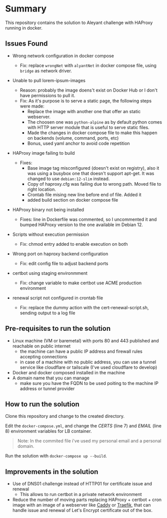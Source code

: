 # Summary

This repository contains the solution to Aleyant challenge with HAProxy running in docker.

## Issues Found

- Wrong network configuration in docker compose
    - Fix: replace `wrongNet` with `alyantNet` in docker compose file, using `bridge` as network driver.

- Unable to pull lorem-ipsum-images
    - Reason: probably the image doens't exist on Docker Hub or I don't have permissions to pull it.
    - Fix: As it's purpose is to serve a static page, the following steps were made:
        - Replace the image with another one that offer an static webserver.
        - The choosen one was `python-alpine` as by default python comes with HTTP server module that is useful to serve static files.
        - Made the changes in docker compose file to make this happen on backends (volume, command, ports, etc)
        - Bonus, used yaml anchor to avoid code repetition
- HAProxy image failing to build
    - Fixes:
        - Base image tag misconfigured (doesn't exist on registry), also it was using a busybox one that doesn't support apt-get. It was changed to use `debian:12-slim` instead.
        - Copy of haproxy.cfg was failing due to wrong path. Moved file to right location.
        - Crontab file mising new line before end of file. Added it
        - added build section on docker compose file
- HAProxy binary not being installed
    - Fixes: line in Dockerfile was commented, so I uncommented it and bumped HAProxy version to the one available im Debian 12.
- Scripts without execution permission
    - Fix: chmod entry added to enable execution on both
- Wrong port on haproxy backend configuration
    - Fix: edit config file to adjust backend ports
- certbot using staging environmment
    - Fix: change variable to make certbot use ACME production environment
- renewal script not configured in crontab file
    - Fix: replace the dummy action with the cert-renewal-script.sh, sending output to a log file

## Pre-requisites to run the solution

- Linux machine (VM or baremetal) with ports 80 and 443 published and reachable on public internet
    - the machine can have a public IP address and firewall rules accepting connections
    - in case of a machine with no public address, you can use a tunnel service like cloudflare or tailscale (I've used cloudflare to develop)
- Docker and docker composed installed in the machine
- A domain name that you can manage
    - make sure you have the FQDN to be used poiting to the machine IP address or tunnel provider

## How to run the solution

Clone this repository and change to the created directory.

Edit the `docker-compose.yml`, and change the *CERTS* (line 7) and *EMAIL* (line 8) environment variables for LB container.

> Note: In the commited file i've used my personal email and a personal domain.

Run the solution with `docker-compose up --build`.

## Improvements in the solution

- Use of DNS01 challenge instead of HTTP01 for certificate issue and renewal
    - This allows to run certbot in a private network environment
- Reduce the number of moving parts replacing HAProxy + certbot + cron image with an image of a webserver like [Caddy](https://caddyserver.com/) or [Traefik](https://traefik.io/traefik/), that can handle issue and renewal of Let's Encrypt certificate out of the box.
